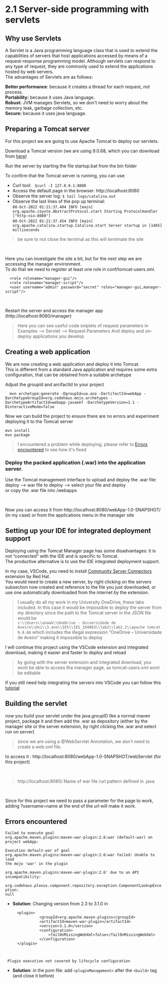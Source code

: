 # 2.1 Server-side programming with servlets


## Why use Servlets

A Servlet is a Java programming language class that is used to extend the capabilities of servers that host applications accessed by means of a request-response programming model. Although servlets can respond to any type of request, they are commonly used to extend the applications hosted by web servers.  
The advantages of Servlets are as follows:

**Better performance**: because it creates a thread for each request, not process.  
**Portability:** because it uses Java language.  
**Robust:** JVM manages Servlets, so we don't need to worry about the memory leak, garbage collection, etc.  
**Secure:** because it uses java language.

## Preparing a Tomcat server

For this project we are going to use Apache Tomcat to deploy our servlets.

Download a Tomcat version (we are using 9.0.68, which you can download from [here](https://tomcat.apache.org/download-90.cgi))

Run the server by starting the file startup.bat from the bin folder

To confirm that the Tomcat server is running, you can use:
-  Curl tool:  ``` $curl -I 127.0.0.1:8080```
-  Access the default page in the browser: http://localhost:8080
-  Observe the server log: ```$ tail logs/catalina.out```
-  Observe the last lines of the pop up terminal:  
  ```08-Oct-2022 01:21:37.404 INFO [main] org.apache.coyote.AbstractProtocol.start Starting ProtocolHandler ["http-nio-8080"]```  
```08-Oct-2022 01:21:37.454 INFO [main] org.apache.catalina.startup.Catalina.start Server startup in [1465] milliseconds ```

> be sure to not close the terminal as this will terminate the site

</br>

Here you can investigate the site a bit, but for the next step we are accessing the manager environment.  
To do that we need to register at least one role in conf/tomcat-users.xml.

      <role rolename="manager-gui"/>  
      <role rolename="manager-script"/>  
      <user username="admin" password="secret" roles="manager-gui,manager-script"/>

</br>

Restart the server and access the manager app (http://localhost:8080/manager)

> Here you can see useful code sniplets of request parameters in Examples --> Servlet --> Request Parameters
> And deploy and un-deploy applications you develop


## Creating a web application

We are now creating a web application and deploy it into Tomcat.  
This is different from a standard Java application and requires some extra configuration, that can be obtained from a suitable archetype
</br>

Adjust the groupId and arcifactId to your project  

      mvn archetype:generate -DgroupId=ua.ana -DartifactId=webApp -DarchetypeGroupId=org.codehaus.mojo.archetypes -DarchetypeArtifactId=webapp-javaee7 -DarchetypeVersion=1.1 -DinteractiveMode=false

Now we can build the project to ensure there are no errors and experiment deploying it to the Tomcat server

    mvn install
    mvn package
    
> I encountered a problem while deploying, please refer to [Errors encountered](#errors-encountered) to see how it's fixed

### Deploy the packed application (.war) into the application server.
Use the Tomcat management interface to upload and deploy the .war file:  deploy --> war file to deploy --> select your file and deploy  
or
copy the .war file into <Tomcat root>/webapps
  
</br>

Now you can access it from http://localhost:8080/webApp-1.0-SNAPSHOT/ (in my case) or from the applications menu in the manager site



## Setting up your IDE for integrated deployment support

Deploying using the Tomcat Manager page has some disadvantages: it is not “connected” with the IDE and is specific to Tomcat.  
The productive alternative is to use the IDE integrated deployment support. 

In my case, VSCode, you need to install <ins>Community Server Connectors</ins> extension by Red Hat.  
You would need to create a new server, by right clicking on the servers subsection now created and reference to the file you just downloaded, or use one automatically downloaded from the internet by the extension.

> I usually do all my work in my University OneDrive, these labs included. In this case it would be impossible to deploy the server from my directory since the path to the Tomcat server in the JSON file would be  
> ```c:\\Users\\anawk\\OneDrive - Universidade de Aveiro\\Uni\\3.ano\\IES\\IES_104063\\lab2\\lab2.1\\apache tomcat 9.0.68```
> which includes the illegal expression "OneDrive **-** Universidade de Aveiro" making it impossible to deploy


I will continue this project using the VSCode extension and integrated download, making it easier and faster to deploy and reload

> by going with the server extension and integrated download, you wont be able to access tha manager page, as tomcat-users.xml wont be editable

If you still need help integrating the servers into VSCode you can follow this [tutorial](https://nyumbani-coder.hashnode.dev/how-to-create-java-servlet-with-tomcat-and-maven-in-vs-code)

## Building the servlet

now you build your servlet under the java.groupID like a normal maven project, package it and then add the .war as depository (either by the manager site or the server extension, by right clicking the .war and 
select run on server)
> since we are using a @WebServlet Annotation, we don't need to create a web.xml file.
  
to access it : http://localhost:8080/webApp-1.0-SNAPSHOT/webServlet (for this project)
  
  </br>
  
> http://localhost:8080/ Name of war file /url pattern defined in .java

</br>

Since for this project we need to pass a parameter for the page to work, adding ?username=name at the end of the url will make it work.
 
  
  
 ## Errors encountered
  
   <code>Failed to execute goal org.apache.maven.plugins:maven-war-plugin:2.6:war (default-war) on project webApp:  
     Execution default-war of goal org.apache.maven.plugins:maven-war-plugin:2.6:war failed: Unable to load the mojo 'war' in the plugin  
     org.apache.maven.plugins:maven-war-plugin:2.6' due to an API incompatibility:  
     org.codehaus.plexus.component.repository.exception.ComponentLookupException: null </code>

  - **Solution**: Changing version from 2.3 to 3.1.0 in 
  
    ```
      <plugin>
                <groupId>org.apache.maven.plugins</groupId>
                <artifactId>maven-war-plugin</artifactId>
                <version>3.1.0</version>
                <configuration>
                    <failOnMissingWebXml>false</failOnMissingWebXml>
                </configuration>
      </plugin>  
 
  
  <code> Plugin execution not covered by lifecycle configuration </code>
  - **Solution**: in the pom file: add  ```<pluginManagement>``` after the ```<build>``` tag (and close it before)

        
        
        
        
        
